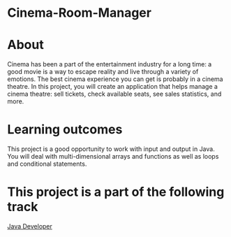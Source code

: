 # Cinema-Room-Manager

# About
Cinema has been a part of the entertainment industry for a long time: a good movie is a way to escape reality and live through a variety of emotions. The best cinema experience you can get is probably in a cinema theatre. In this project, you will create an application that helps manage a cinema theatre: sell tickets, check available seats, see sales statistics, and more.

# Learning outcomes
This project is a good opportunity to work with input and output in Java. You will deal with multi-dimensional arrays and functions as well as loops and conditional statements.

# This project is a part of the following track
[Java Developer](https://hyperskill.org/tracks/1)
